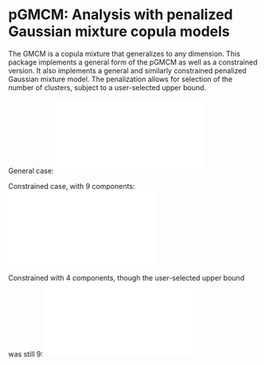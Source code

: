 # pGMCM: Analysis with penalized Gaussian mixture copula models

The GMCM is a copula mixture that generalizes to any dimension. This package implements a general form of the pGMCM as well as a constrained version. It also implements a general and similarly constrained penalized Gaussian mixture model. The penalization allows for selection of the number of clusters, subject to a user-selected upper bound.

General case:
![triangle](triangle.pdf)

Constrained case, with 9 components:
![nine](nine.pdf)

Constrained with 4 components, though the user-selected upper bound was still 9:
![subnine](subnine.pdf)


